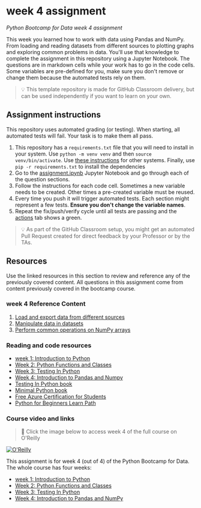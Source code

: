 # week 4 assignment

_Python Bootcamp for Data week 4 assignment_

 This week you learned how to work with data using Pandas and NumPy. From loading and reading datasets from different sources to plotting graphs and exploring common problems in data. You'll use that knowledge to complete the assignment in this repository using a Jupyter Notebook. The questions are in markdown cells while your work has to go in the code cells. Some variables are pre-defined for you, make sure you don't remove or change them because the automated tests rely on them.

> 💡 This template repository is made for GitHub Classroom delivery, but can be used independently if you want to learn on your own.

## Assignment instructions

This repository uses automated grading (or testing). When starting, all automated tests will fail. Your task is to make them all pass.

1. This repository has a `requirements.txt` file that you will need to install in your system. Use `python -m venv venv` and then `source venv/bin/activate`. Use [these instructions](https://docs.python.org/3/library/venv.html) for other systems. Finally, use `pip -r requirements.txt` to install the dependencies
1. Go to the [assignment.ipynb](./assignment.ipynb) Jupyter Notebook and go through each of the question sections.
1. Follow the instructions for each code cell. Sometimes a new variable needs to be created. Other times a pre-created variable must be reused. 
1. Every time you push it will trigger automated tests. Each section might represent a few tests. **Ensure you don't change the variable names**.
1. Repeat the fix/push/verify cycle until all tests are passing and the [actions](/../../actions) tab shows a green.

> 💡 As part of the GitHub Classroom setup, you might get an automated Pull Request created for direct feedback by your Professor or by the TAs.


## Resources

Use the linked resources in this section to review and reference any of the previously covered content. All questions in this assignment come from content previously covered in the bootcamp course.

### week 4 Reference Content

1. [Load and export data from different sources](https://github.com/alfredodeza/pandas-and-numpy/tree/main/notebooks/lesson1/)
1. [Manipulate data in datasets](https://github.com/alfredodeza/pandas-and-numpy/tree/main/notebooks/lesson2/)
1. [Perform common operations on NumPy arrays](https://github.com/alfredodeza/pandas-and-numpy/tree/main/notebooks/lesson3/)

### Reading and code resources

- [week 1: Introduction to Python](https://github.com/alfredodeza/introduction-to-python)
- [Week 2: Python Functions and Classes](https://github.com/alfredodeza/python-functions-and-classes)
- [Week 3: Testing In Python](https://github.com/alfredodeza/python-testing/)
- [Week 4: Introduction to Pandas and Numpy](https://github.com/alfredodeza/pandas-and-numpy)
- [Testing In Python book](https://learning.oreilly.com/library/view/testing-in-python/97986PAIML/)
- [Minimal Python book](https://www.amazon.com/Minimal-Python-efficient-programmer-onemillion2021-ebook/dp/B0855NSRR7)
- [Free Azure Certification for Students](https://docs.microsoft.com/learn/certifications/student-training-and-certification?WT.mc_id=academic-0000-alfredodeza)
- [Python for Beginners Learn Path](https://docs.microsoft.com/learn/paths/beginner-python/?WT.mc_id=academic-0000-alfredodeza)

### Course video and links

> 🎥 Click the image below to access week 4 of the full course on O'Reilly

[![O'Reilly](https://learning.oreilly.com/covers/urn:orm:video:50146VIDEOPAIML/400w/)](https://learning.oreilly.com/videos/python-bootcamp-for/50146VIDEOPAIML/50146VIDEOPAIML-c10_s1/ "Introduction to Pandas")

This assignment is for week 4 (out of 4) of the Python Bootcamp for Data. The whole course has four weeks:

- [week 1: Introduction to Python](https://github.com/alfredodeza/introduction-to-python)
- [Week 2: Python Functions and Classes](https://github.com/alfredodeza/python-functions-and-classes)
- [Week 3: Testing In Python](https://github.com/alfredodeza/python-testing/)
- [Week 4: Introduction to Pandas and NumPy](https://github.com/alfredodeza/pandas-and-numpy)

